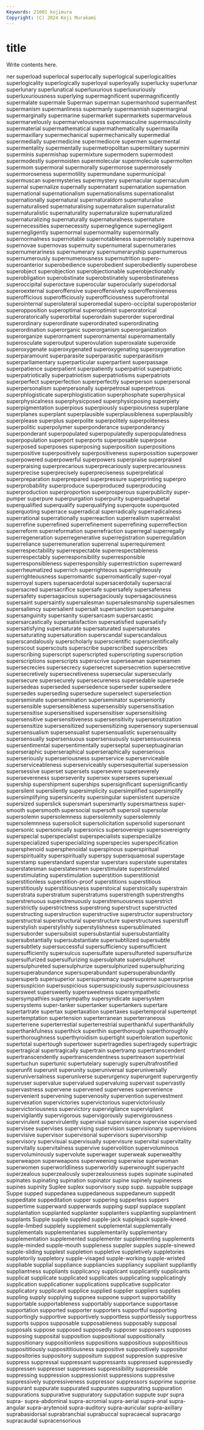 ```yaml
---
Keywords: 21601 kojimura
Copyright: (C) 2024 Koji Murakami
---
```


# title

Write contents here.



ner superload superlocal superlocally superlogical superlogicalities superlogicality
superlogically superloyal superloyally superlucky superlunar superlunary superlunatical superluxurious superluxuriously superluxuriousness
superlying supermagnificent supermagnificently supermalate supermale Superman superman supermanhood supermanifest supermanism
supermanliness supermanly supermannish supermarginal supermarginally supermarine supermarket supermarkets supermarvelous supermarvelously
supermarvelousness supermasculine supermasculinity supermaterial supermathematical supermathematically supermaxilla supermaxillary supermechanical supermechanically
supermedial supermedially supermedicine supermediocre supermen supermental supermentality supermentally supermetropolitan supermilitary
supermini superminis supermishap supermixture supermodern supermodest supermodestly supermoisten supermolecular supermolecule
supermolten supermom supermoral supermorally supermorose supermorosely supermoroseness supermotility supermundane supermunicipal
supermuscan supermysteries supermystery supernacular supernaculum supernal supernalize supernally supernatant supernatation
supernation supernational supernationalism supernationalisms supernationalist supernationally supernatural supernaturaldom supernaturalise supernaturalised
supernaturalising supernaturalism supernaturalist supernaturalistic supernaturality supernaturalize supernaturalized supernaturalizing supernaturally supernaturalness
supernature supernecessities supernecessity supernegligence supernegligent supernegligently supernormal supernormality supernormally supernormalness
supernotable supernotableness supernotably supernova supernovae supernovas supernuity supernumeral supernumeraries supernumerariness
supernumerary supernumeraryship supernumerous supernumerously supernumerousness supernutrition supero- superoanterior superobedience superobedient
superobediently superobese superobject superobjection superobjectionable superobjectionably superobligation superobstinate superobstinately superobstinateness
superoccipital superoctave superocular superocularly superodorsal superoexternal superoffensive superoffensively superoffensiveness superofficious
superofficiously superofficiousness superofrontal superointernal superolateral superomedial supero-occipital superoposterior superopposition superoptimal
superoptimist superoratorical superoratorically superorbital superordain superorder superordinal superordinary superordinate superordinated
superordinating superordination superorganic superorganism superorganization superorganize superornament superornamental superornamentally superosculate
superoutput superovulation superoxalate superoxide superoxygenate superoxygenated superoxygenating superoxygenation superparamount superparasite
superparasitic superparasitism superparliamentary superparticular superpartient superpassage superpatience superpatient superpatiently superpatriot
superpatriotic superpatriotically superpatriotism superpatriotisms superpatriots superperfect superperfection superperfectly superperson superpersonal
superpersonalism superpersonally superpetrosal superpetrous superphlogisticate superphlogistication superphosphate superphysical superphysicalness superphysicposed
superphysicposing superpiety superpigmentation superpious superpiously superpiousness superplane superplanes superplant superplausible
superplausibleness superplausibly superplease superplus superpolite superpolitely superpoliteness superpolitic superpolymer superponderance
superponderancy superponderant superpopulated superpopulatedly superpopulatedness superpopulation superport superports superposable superpose
superposed superposes superposing superposition superpositions superpositive superpositively superpositiveness superpossition superpower
superpowered superpowerful superpowers superpraise superpraised superpraising superprecarious superprecariously superprecariousness superprecise
superprecisely superpreciseness superprelatical superpreparation superprepared superpressure superprinting superpro superprobability superproduce
superproduced superproducing superproduction superproportion superprosperous superpublicity super-pumper superpure superpurgation superpurity
superquadrupetal superqualified superqualify superqualifying superquote superquoted superquoting superrace superradical superradically
superradicalness superrational superrationally superreaction superrealism superrealist superrefine superrefined superrefinement superrefining
superreflection superreform superreformation superrefraction superregal superregally superregeneration superregenerative superregistration superregulation
superreliance superremuneration superrenal superrequirement superrespectability superrespectable superrespectableness superrespectably superresponsibility superresponsible
superresponsibleness superresponsibly superrestriction superreward superrheumatized superrich superrighteous superrighteously superrighteousness superromantic
superromantically super-royal superroyal supers supersacerdotal supersacerdotally supersacral supersacred supersacrifice supersafe
supersafely supersafeness supersafety supersagacious supersagaciously supersagaciousness supersaint supersaintly supersalesman supersalesmanship
supersalesmen supersaliency supersalient supersalt supersanction supersanguine supersanguinity supersanity supersarcasm supersarcastic
supersarcastically supersatisfaction supersatisfied supersatisfy supersatisfying supersaturate supersaturated supersaturates supersaturating supersaturation
superscandal superscandalous superscandalously superscholarly superscientific superscientifically superscout superscouts superscribe superscribed
superscribes superscribing superscript superscripted superscripting superscription superscriptions superscripts superscrive superseaman
superseamen supersecrecies supersecrecy supersecret supersecretion supersecretive supersecretively supersecretiveness supersecular supersecularly
supersecure supersecurely supersecureness supersedable supersede supersedeas superseded supersedence superseder supersedere
supersedes superseding supersedure superselect superselection superseminate supersemination superseminator superseniority supersensible
supersensibleness supersensibly supersensitisation supersensitise supersensitised supersensitiser supersensitising supersensitive supersensitiveness supersensitivity
supersensitization supersensitize supersensitized supersensitizing supersensory supersensual supersensualism supersensualist supersensualistic supersensuality
supersensually supersensuous supersensuously supersensuousness supersentimental supersentimentally superseptal superseptuaginarian superseraphic superseraphical
superseraphically superserious superseriously superseriousness superservice superserviceable superserviceableness superserviceably supersesquitertial supersession
supersessive superset supersets supersevere superseverely supersevereness superseverity supersex supersexes supersexual
supership supershipment superships supersignificant supersignificantly supersilent supersilently supersimplicity supersimplified supersimplify
supersimplifying supersincerity supersingular supersistent supersize supersized superslick supersmart supersmartly supersmartness
super-smooth supersmooth supersocial supersoft supersoil supersolar supersolemn supersolemness supersolemnity supersolemnly
supersolemnness supersolicit supersolicitation supersolid supersonant supersonic supersonically supersonics supersovereign supersovereignty
superspecial superspecialist superspecialists superspecialize superspecialized superspecializing superspecies superspecification supersphenoid supersphenoidal
superspinous superspiritual superspirituality superspiritually superspy supersquamosal superstage superstamp superstandard superstar
superstars superstate superstates superstatesman superstatesmen superstimulate superstimulated superstimulating superstimulation superstition
superstitionist superstitionless superstition-proof superstitions superstitious superstitiously superstitiousness superstoical superstoically superstrain
superstrata superstratum superstratums superstrength superstrengths superstrenuous superstrenuously superstrenuousness superstrict superstrictly
superstrictness superstrong superstruct superstructed superstructing superstruction superstructive superstructor superstructory superstructral
superstructural superstructure superstructures superstuff superstylish superstylishly superstylishness supersublimated supersuborder supersubsist
supersubstantial supersubstantiality supersubstantially supersubstantiate supersubtilized supersubtle supersubtlety supersuccessful supersufficiency supersufficient
supersufficiently supersulcus supersulfate supersulfureted supersulfurize supersulfurized supersulfurizing supersulphate supersulphuret supersulphureted
supersulphurize supersulphurized supersulphurizing supersuperabundance supersuperabundant supersuperabundantly supersuperb supersuperior supersupremacy supersupreme
supersurprise supersuspicion supersuspicious supersuspiciously supersuspiciousness supersweet supersweetly supersweetness supersympathetic supersympathies
supersympathy supersyndicate supersystem supersystems super-tanker supertanker supertankers supertare supertartrate supertax
supertaxation supertaxes supertemporal supertempt supertemptation supertension superterranean superterraneous superterrene superterrestial
superterrestrial superthankful superthankfully superthankfulness superthick superthin superthorough superthoroughly superthoroughness superthyroidism
supertight supertoleration supertonic supertotal supertough supertower supertragedies supertragedy supertragic supertragical
supertragically supertrain supertramp supertranscendent supertranscendently supertranscendentness supertreason supertrivial supertuchun supertunic
supertutelary superugly superultrafrostified superunfit superunit superunity superuniversal superuniversally superuniversalness superuniverse
superurgency superurgent superurgently superuser supervalue supervalued supervaluing supervast supervastly supervastness
supervene supervened supervenes supervenience supervenient supervening supervenosity supervention supervestment supervexation
supervictories supervictorious supervictoriously supervictoriousness supervictory supervigilance supervigilant supervigilantly supervigorous supervigorously
supervigorousness supervirulent supervirulently supervisal supervisance supervise supervised supervisee supervises supervising
supervision supervisionary supervisions supervisive supervisor supervisorial supervisors supervisorship supervisory supervisual
supervisually supervisure supervital supervitality supervitally supervitalness supervive supervolition supervoluminous supervoluminously
supervolute superwager superweak superwealthy superweapon superweapons superweening superwise superwoman superwomen
superworldliness superworldly superwrought superyacht superzealous superzealously superzealousness supes supinate supinated
supinates supinating supination supinator supine supinely supineness supines supinity Suplee
suplex suporvisory supp supp. suppable suppage Suppe supped suppedanea suppedaneous
suppedaneum suppedit suppeditate suppeditation supper suppering supperless suppers suppertime supperward
supperwards supping suppl supplace supplant supplantation supplanted supplanter supplanters supplanting
supplantment supplants Supple supple suppled supple-jack supplejack supple-kneed supple-limbed supplely
supplement supplemental supplementally supplementals supplementaries supplementarily supplementary supplementation supplemented supplementer
supplementing supplements supple-minded supple-mouth suppleness suppler supples supple-sinewed supple-sliding supplest
suppletion suppletive suppletively suppletories suppletorily suppletory supple-visaged supple-working supple-wristed suppliable
supplial suppliance suppliancies suppliancy suppliant suppliantly suppliantness suppliants supplicancy supplicant
supplicantly supplicants supplicat supplicate supplicated supplicates supplicating supplicatingly supplication supplicationer
supplications supplicative supplicator supplicatory supplicavit supplice supplied supplier suppliers supplies
suppling supply supplying suppnea suppone support supportability supportable supportableness supportably
supportance supportasse supportation supported supporter supporters supportful supporting supportingly supportive
supportively supportless supportlessly supportress supports suppos supposable supposableness supposably supposal
supposals suppose supposed supposedly supposer supposers supposes supposing supposital supposition
suppositional suppositionally suppositionary suppositionless suppositions suppositious supposititious supposititiously supposititiousness suppositive
suppositively suppositor suppositories suppository suppositum suppost suppresion suppresive suppress suppressal
suppressant suppressants suppressed suppressedly suppressen suppresser suppresses suppressibility suppressible suppressing
suppression suppressionist suppressions suppressive suppressively suppressiveness suppressor suppressors supprime supprise
suppurant suppurate suppurated suppurates suppurating suppuration suppurations suppurative suppuratory supputation
suppute supr supra supra- supra-abdominal supra-acromial supra-aerial supra-anal supra-angular supra-arytenoid
supra-auditory supra-auricular supra-axillary suprabasidorsal suprabranchial suprabuccal supracaecal supracargo supracaudal supracensorious
